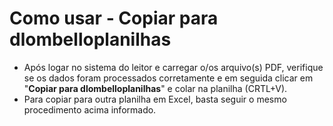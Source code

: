 # Como usar - Copiar para dlombelloplanilhas

- Após logar no sistema do leitor e carregar o/os arquivo(s) PDF, verifique se os dados foram processados corretamente e em seguida clicar em "**Copiar para dlombelloplanilhas**" e colar na planilha (CRTL+V).
- Para copiar para outra planilha em Excel, basta seguir o mesmo procedimento acima informado.
